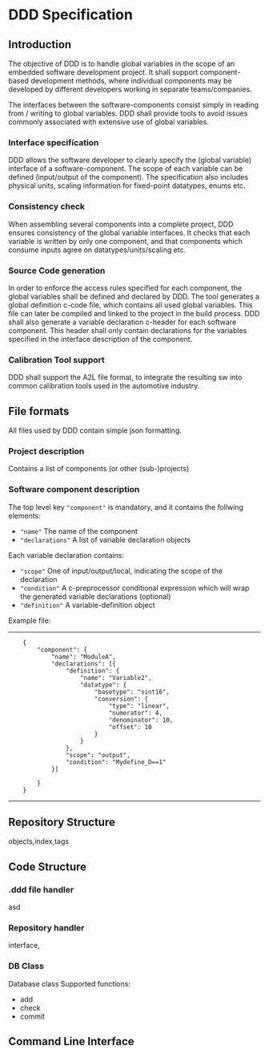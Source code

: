# DDD Specification
## Introduction
The objective of DDD is to handle global variables in the scope of an embedded software development project.
It shall support component-based development methods, where individual components may be developed by different developers working in separate teams/companies.

The interfaces between the software-components consist simply in reading from / writing to global variables. DDD shall provide tools to avoid issues commonly associated with extensive use of global variables.
### Interface specification
DDD allows the software developer to clearly specify the (global variable) interface of a software-component. The scope of each variable can be defined (input/output of the component). The specification also includes physical units, scaling information for fixed-point datatypes, enums etc.
### Consistency check
When assembling several components into a complete project, DDD ensures consistency of the global variable interfaces. It checks that each variable is written by only one component, and that components which consume inputs agree on datatypes/units/scaling etc.
### Source Code generation
In order to enforce the access rules specified for each component, the global variables shall be defined and declared by DDD. The tool generates a global definition c-code file, which contains all used global variables. This file can later be compiled and linked to the project in the build process.
DDD shall also generate a variable declaration c-header for each software component. This header shall only contain declarations for the variables specified in the interface description of the component.

### Calibration Tool support
DDD shall support the A2L file format, to integrate the resulting sw into common calibration tools used in the automotive industry.
## File formats
All files used by DDD contain simple json formatting.
### Project description
Contains a list of components (or other (sub-)projects)
### Software component description
The top level key `"component"` is mandatory, and it contains the follwing elements:
    
*   `"name"` The name of the component
*   `"declarations"` A list of variable declaration objects

Each variable declaration contains:

* `"scope"` One of input/output/local, indicating the scope of the declaration
* `"condition"` A c-preprocessor conditional expression which will wrap the generated variable declarations (optional)
* `"definition"` A variable-definition object

Example file:
- - -

```
    {
    	"component": {
    		"name": "ModuleA",
    		"declarations": [{
    			"definition": {
    				"name": "Variable2",
    				"datatype": {
    					"basetype": "sint16",
    					"conversion": {
    						"type": "linear",
    						"numerator": 4,
    						"denominator": 10,
    						"offset": 10
    					}
    				}
    			},
    			"scope": "output",
    			"condition": "Mydefine_D==1"
    		}]
    
    	}
    }
```
- - -
## Repository Structure
objects,index,tags
## Code Structure
### .ddd file handler
asd
### Repository handler
interface,

### DB Class
Database class
Supported functions:

* add
* check
* commit


## Command Line Interface